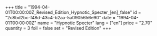 +++
title = "1994-04-01T00:00:00Z_Revised_Edition_Hypnotic_Specter_[en]_false"
id = "2c8bd2bc-f48d-43c4-b2aa-5a0905656e90"
date = "1994-04-01T00:00:00Z"
name = "Hypnotic Specter"
lang = ["en"]
price = "2.70"
quantity = 3
foil = false
set = "Revised Edition"
+++
